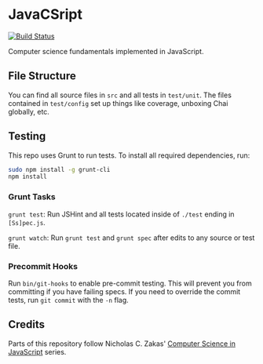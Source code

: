 JavaCSript
==========

[![Build Status](https://travis-ci.org/ndhoule/javacsript.png)](https://travis-ci.org/ndhoule/javacsript)

Computer science fundamentals implemented in JavaScript.

## File Structure

You can find all source files in `src` and all tests in `test/unit`. The files
contained in `test/config` set up things like coverage, unboxing Chai globally,
etc.

## Testing

This repo uses Grunt to run tests. To install all required dependencies, run:

```sh
sudo npm install -g grunt-cli
npm install
```

### Grunt Tasks

`grunt test`: Run JSHint and all tests located inside of `./test` ending in
`[Ss]pec.js`.

`grunt watch`: Run `grunt test` and `grunt spec` after edits to any source or
test file.

### Precommit Hooks

Run `bin/git-hooks` to enable pre-commit testing. This will prevent you from
committing if you have failing specs. If you need to override the commit tests,
run `git commit` with the `-n` flag.

## Credits

Parts of this repository follow Nicholas C. Zakas'
[Computer Science in JavaScript](https://github.com/nzakas/computer-science-in-javascript)
series.
